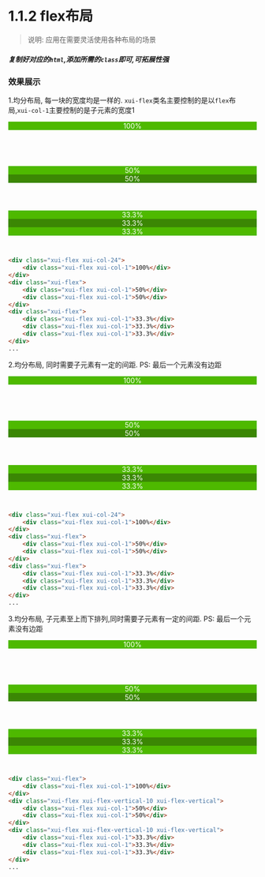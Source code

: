 <link rel="stylesheet" type="text/css" href="../assets/xui.css">
<script type="text/javascript" src="../assets/xui.js"></script>

# 1.1.2 flex布局

>说明: 应用在需要灵活使用各种布局的场景

##### 复制好对应的`html`,添加所需的`class`即可,可拓展性强

### 效果展示

<style type="text/css">
	.content > div{
		text-align: center;
	    height: 80px;
	    color: #fff;
		margin: 10px 0;
	}
	.xui-flex > div:nth-child(2n){
		background: #3b8704;
	}
	.xui-flex > div:nth-child(2n+1){
		background: #4eb900;
	}
</style>

1.均分布局, 每一块的宽度均是一样的. `xui-flex`类名主要控制的是以`flex`布局,`xui-col-1`主要控制的是子元素的宽度1
<div class="content">
	<div class="xui-flex">
		<div class="xui-flex xui-col-1">100%</div>
	</div>
	<div class="xui-flex">
		<div class="xui-flex xui-col-1">50%</div>
		<div class="xui-flex xui-col-1">50%</div>
	</div>
	<div class="xui-flex">
		<div class="xui-flex xui-col-1">33.3%</div>
		<div class="xui-flex xui-col-1">33.3%</div>
		<div class="xui-flex xui-col-1">33.3%</div>
	</div>
</div>


```html
<div class="xui-flex xui-col-24">
	<div class="xui-flex xui-col-1">100%</div>
</div>
<div class="xui-flex">
	<div class="xui-flex xui-col-1">50%</div>
	<div class="xui-flex xui-col-1">50%</div>
</div>
<div class="xui-flex">
	<div class="xui-flex xui-col-1">33.3%</div>
	<div class="xui-flex xui-col-1">33.3%</div>
	<div class="xui-flex xui-col-1">33.3%</div>
</div>
...
```

2.均分布局, 同时需要子元素有一定的间距. PS: 最后一个元素没有边距
<div class="content">
	<div class="xui-flex">
		<div class="xui-flex xui-col-1">100%</div>
	</div>
	<div class="xui-flex xui-flex-10">
		<div class="xui-flex xui-col-1">50%</div>
		<div class="xui-flex xui-col-1">50%</div>
	</div>
	<div class="xui-flex xui-flex-10">
		<div class="xui-flex xui-col-1">33.3%</div>
		<div class="xui-flex xui-col-1">33.3%</div>
		<div class="xui-flex xui-col-1">33.3%</div>
	</div>
</div>

```html
<div class="xui-flex xui-col-24">
	<div class="xui-flex xui-col-1">100%</div>
</div>
<div class="xui-flex">
	<div class="xui-flex xui-col-1">50%</div>
	<div class="xui-flex xui-col-1">50%</div>
</div>
<div class="xui-flex">
	<div class="xui-flex xui-col-1">33.3%</div>
	<div class="xui-flex xui-col-1">33.3%</div>
	<div class="xui-flex xui-col-1">33.3%</div>
</div>
...
```

3.均分布局, 子元素至上而下排列,同时需要子元素有一定的间距. PS: 最后一个元素没有边距
<div class="content">
	<div class="xui-flex">
		<div class="xui-flex xui-col-1">100%</div>
	</div>
	<div class="xui-flex xui-flex-vertical-10 xui-flex-vertical">
		<div class="xui-flex xui-col-1">50%</div>
		<div class="xui-flex xui-col-1">50%</div>
	</div>
	<div class="xui-flex xui-flex-vertical-10 xui-flex-vertical">
		<div class="xui-flex xui-col-1">33.3%</div>
		<div class="xui-flex xui-col-1">33.3%</div>
		<div class="xui-flex xui-col-1">33.3%</div>
	</div>
</div>

```html
<div class="xui-flex">
	<div class="xui-flex xui-col-1">100%</div>
</div>
<div class="xui-flex xui-flex-vertical-10 xui-flex-vertical">
	<div class="xui-flex xui-col-1">50%</div>
	<div class="xui-flex xui-col-1">50%</div>
</div>
<div class="xui-flex xui-flex-vertical-10 xui-flex-vertical">
	<div class="xui-flex xui-col-1">33.3%</div>
	<div class="xui-flex xui-col-1">33.3%</div>
	<div class="xui-flex xui-col-1">33.3%</div>
</div>
...
```